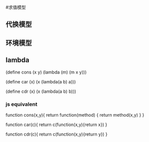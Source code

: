 #求值模型

## 代换模型


## 环境模型

## lambda

(define cons (x y)
  (lambda (m) (m x y)))

(define car (x)
  (x (lambda(a b) a)))

(define cdr (x)
  (x (lambda(a b) b)))

### js equivalent
function cons(x,y){
    return function(method) {
          return method(x,y)
            }
}

function car(c){
    return c(function(x,y){return x})
}

function cdr(c){
    return c(function(x,y){return y})
}

